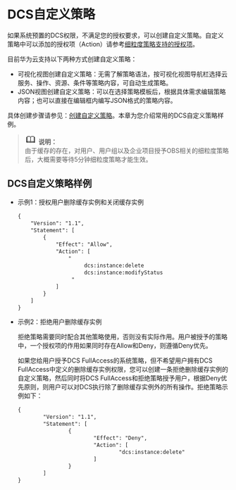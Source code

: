 # DCS自定义策略<a name="ZH-CN_TOPIC_0170877288"></a>

如果系统预置的DCS权限，不满足您的授权要求，可以创建自定义策略。自定义策略中可以添加的授权项（Action）请参考[细粒度策略支持的授权项](https://support.huaweicloud.com/api-dcs/api-grant-policy.html)。

目前华为云支持以下两种方式创建自定义策略：

-   可视化视图创建自定义策略：无需了解策略语法，按可视化视图导航栏选择云服务、操作、资源、条件等策略内容，可自动生成策略。
-   JSON视图创建自定义策略：可以在选择策略模板后，根据具体需求编辑策略内容；也可以直接在编辑框内编写JSON格式的策略内容。

具体创建步骤请参见：[创建自定义策略](https://support.huaweicloud.com/usermanual-iam/iam_01_0605.html)。本章为您介绍常用的DCS自定义策略样例。

>![](public_sys-resources/icon-note.gif) **说明：**   
>由于缓存的存在，对用户、用户组以及企业项目授予OBS相关的细粒度策略后，大概需要等待5分钟细粒度策略才能生效。  

## DCS自定义策略样例<a name="section207947385117"></a>

-   示例1：授权用户删除缓存实例和关闭缓存实例

    ```
    {
        "Version": "1.1",
        "Statement": [
            {
                "Effect": "Allow",
                "Action": [
                    "
                         dcs:instance:delete
                         dcs:instance:modifyStatus
                     "
                ]
            }
        ]
    }
    ```

-   示例2：拒绝用户删除缓存实例

    拒绝策略需要同时配合其他策略使用，否则没有实际作用。用户被授予的策略中，一个授权项的作用如果同时存在Allow和Deny，则遵循Deny优先。

    如果您给用户授予DCS FullAccess的系统策略，但不希望用户拥有DCS FullAccess中定义的删除缓存实例权限，您可以创建一条拒绝删除缓存实例的自定义策略，然后同时将DCS FullAccess和拒绝策略授予用户，根据Deny优先原则，则用户可以对DCS执行除了删除缓存实例外的所有操作。拒绝策略示例如下：

    ```
    {
            "Version": "1.1",
            "Statement": [
                    {
                            "Effect": "Deny",
                            "Action": [
                                    "dcs:instance:delete"
                            ]
                    }
            ]
    }
    ```


